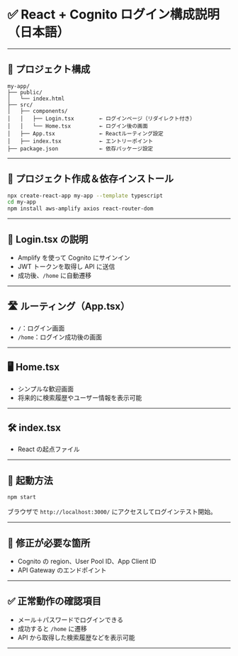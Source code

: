 # ✅ React + Cognito ログイン構成説明（日本語）

---

## 📁 プロジェクト構成

```
my-app/
├── public/
│   └── index.html
├── src/
│   ├── components/
│   │   ├── Login.tsx        ← ログインページ（リダイレクト付き）
│   │   └── Home.tsx         ← ログイン後の画面
│   ├── App.tsx              ← Reactルーティング設定
│   ├── index.tsx            ← エントリーポイント
├── package.json             ← 依存パッケージ設定
```

---

## 🚀 プロジェクト作成＆依存インストール

```bash
npx create-react-app my-app --template typescript
cd my-app
npm install aws-amplify axios react-router-dom
```

---

## 🧩 Login.tsx の説明

- Amplify を使って Cognito にサインイン
- JWT トークンを取得し API に送信
- 成功後、`/home` に自動遷移

---

## 🛣️ ルーティング（App.tsx）

- `/`：ログイン画面
- `/home`：ログイン成功後の画面

---

## 🖥️ Home.tsx

- シンプルな歓迎画面
- 将来的に検索履歴やユーザー情報を表示可能

---

## 🛠️ index.tsx

- React の起点ファイル

---

## 🧪 起動方法

```bash
npm start
```

ブラウザで `http://localhost:3000/` にアクセスしてログインテスト開始。

---

## 🔧 修正が必要な箇所

- Cognito の region、User Pool ID、App Client ID
- API Gateway のエンドポイント

---

## ✅ 正常動作の確認項目

- メール＋パスワードでログインできる
- 成功すると `/home` に遷移
- API から取得した検索履歴などを表示可能

---